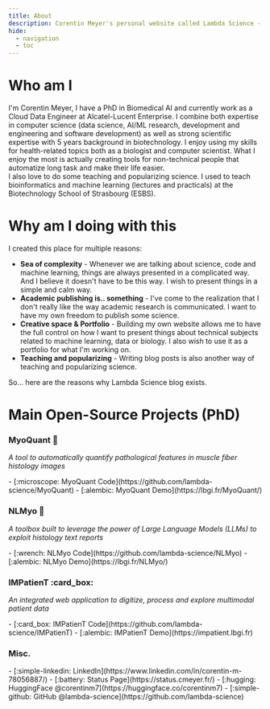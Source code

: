 ```yaml
---
title: About
description: Corentin Meyer's personal website called Lambda Science - Science and data for ordinary people
hide:
  - navigation
  - toc
---
```


<style>
.md-main__inner {
  max-width: 850px;
}
</style>

# Who am I

I'm Corentin Meyer, I have a PhD in Biomedical AI and currently work as a Cloud Data Engineer at Alcatel-Lucent Enterprise. I combine both expertise in computer science (data science, AI/ML research, development and engineering and software development) as well as strong scientific expertise with 5 years background in biotechnology. I enjoy using my skills for health-related topics both as a biologist and computer scientist. What I enjoy the most is actually creating tools for non-technical people that automatize long task and make their life easier.  
I also love to do some teaching and popularizing science. I used to teach bioinformatics and machine learning (lectures and practicals) at the Biotechnology School of Strasbourg (ESBS).  

# Why am I doing with this

I created this place for multiple reasons:

- **Sea of complexity** - Whenever we are talking about science, code and machine learning, things are always presented in a complicated way. And I believe it doesn't have to be this way. I wish to present things in a simple and calm way.
- **Academic publishing is.. something** - I've come to the realization that I don't really like the way academic research is communicated. I want to have my own freedom to publish some science.
- **Creative space & Portfolio** - Building my own website allows me to have the full control on how I want to present things about technical subjects related to machine learning, data or biology. I also wish to use it as a portfolio for what I'm working on.
- **Teaching and popularizing** - Writing blog posts is also another way of teaching and popularizing science.

So... here are the reasons why Lambda Science blog exists.

# Main Open-Source Projects (PhD)

### MyoQuant :microscope:

_A tool to automatically quantify pathological features in muscle fiber histology images_

<div class="grid cards" markdown>
- [:microscope: MyoQuant Code](https://github.com/lambda-science/MyoQuant)
- [:alembic: MyoQuant Demo](https://lbgi.fr/MyoQuant/)
</div>

### NLMyo :wrench:

_A toolbox built to leverage the power of Large Language Models (LLMs) to exploit histology text reports_

<div class="grid cards" markdown>
- [:wrench: NLMyo Code](https://github.com/lambda-science/NLMyo)
- [:alembic: NLMyo Demo](https://lbgi.fr/NLMyo/)
</div>

### IMPatienT :card_box:

_An integrated web application to digitize, process and explore multimodal patient data_

<div class="grid cards" markdown>
- [:card_box: IMPatienT Code](https://github.com/lambda-science/IMPatienT)
- [:alembic:  IMPatienT Demo](https://impatient.lbgi.fr)
</div>

### Misc.

<div class="grid cards" markdown>
- [:simple-linkedin: LinkedIn](https://www.linkedin.com/in/corentin-m-78056887/)
- [:battery: Status Page](https://status.cmeyer.fr/)
- [:hugging: HuggingFace @corentinm7](https://huggingface.co/corentinm7)
- [:simple-github: GitHub @lambda-science](https://github.com/lambda-science)

</div>
